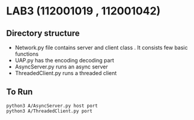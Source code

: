 # LAB3 (112001019 , 112001042)
## Directory structure
- Network.py file contains server and client class . It consists few basic functions 
- UAP.py has the encoding decoding part
- AsyncServer.py runs an async server
- ThreadedClient.py runs a threaded client


## To Run
```
python3 A/AsyncServer.py host port
python3 A/ThreadedClient.py port
```

